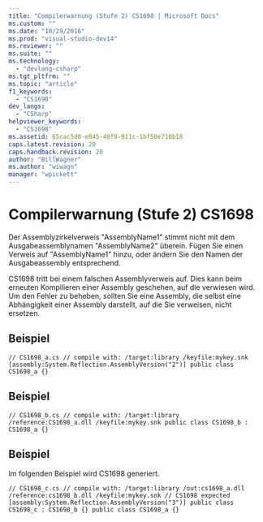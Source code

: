 ```yaml
---
title: "Compilerwarnung (Stufe 2) CS1698 | Microsoft Docs"
ms.custom: ""
ms.date: "10/29/2016"
ms.prod: "visual-studio-dev14"
ms.reviewer: ""
ms.suite: ""
ms.technology: 
  - "devlang-csharp"
ms.tgt_pltfrm: ""
ms.topic: "article"
f1_keywords: 
  - "CS1698"
dev_langs: 
  - "CSharp"
helpviewer_keywords: 
  - "CS1698"
ms.assetid: 65cac5d0-e045-40f9-911c-1bf50e710b18
caps.latest.revision: 20
caps.handback.revision: 20
author: "BillWagner"
ms.author: "wiwagn"
manager: "wpickett"
---
```

# Compilerwarnung (Stufe 2) CS1698
Der Assemblyzirkelverweis "AssemblyName1" stimmt nicht mit dem Ausgabeassemblynamen "AssemblyName2" überein. Fügen Sie einen Verweis auf "AssemblyName1" hinzu, oder ändern Sie den Namen der Ausgabeassembly entsprechend.  
  
 CS1698 tritt bei einem falschen Assemblyverweis auf. Dies kann beim erneuten Kompilieren einer Assembly geschehen, auf die verwiesen wird. Um den Fehler zu beheben, sollten Sie eine Assembly, die selbst eine Abhängigkeit einer Assembly darstellt, auf die Sie verweisen, nicht ersetzen.  
  
## Beispiel  
  
```  
// CS1698_a.cs // compile with: /target:library /keyfile:mykey.snk [assembly:System.Reflection.AssemblyVersion("2")] public class CS1698_a {}  
```  
  
## Beispiel  
  
```  
// CS1698_b.cs // compile with: /target:library /reference:CS1698_a.dll /keyfile:mykey.snk public class CS1698_b : CS1698_a {}  
```  
  
## Beispiel  
 Im folgenden Beispiel wird CS1698 generiert.  
  
```  
// CS1698_c.cs // compile with: /target:library /out:cs1698_a.dll /reference:cs1698_b.dll /keyfile:mykey.snk // CS1698 expected [assembly:System.Reflection.AssemblyVersion("3")] public class CS1698_c : CS1698_b {} public class CS1698_a {}  
  
```